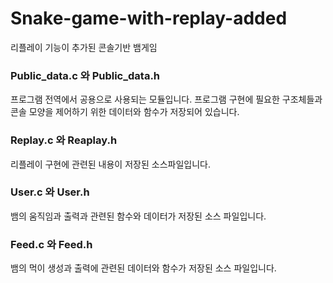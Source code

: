 # Snake-game-with-replay-added
 리플레이 기능이 추가된 콘솔기반 뱀게임
 
### Public_data.c 와 Public_data.h
  프로그램 전역에서 공용으로 사용되는 모듈입니다.
  프로그램 구현에 필요한 구조체들과 콘솔 모양을 제어하기 위한 데이터와 함수가 저장되어 있습니다.
### Replay.c 와 Reaplay.h
리플레이 구현에 관련된 내용이 저장된 소스파일입니다.
### User.c 와 User.h
뱀의 움직임과 출력과 관련된 함수와 데이터가 저장된 소스 파일입니다.
### Feed.c 와 Feed.h
뱀의 먹이 생성과 출력에 관련된 데이터와 함수가 저장된 소스 파일입니다.
